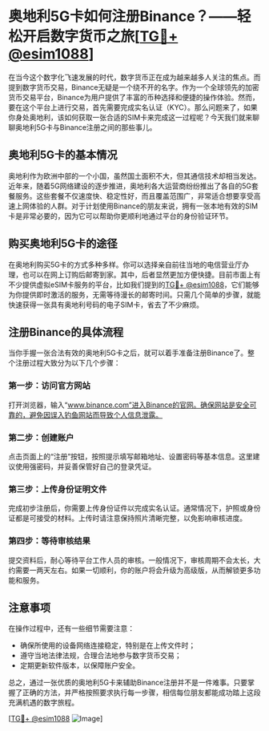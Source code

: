 # 奥地利5G卡如何注册Binance？——轻松开启数字货币之旅[[TG💪+ @esim1088](https://t.me/s/esim1088)]

在当今这个数字化飞速发展的时代，数字货币正在成为越来越多人关注的焦点。而提到数字货币交易，Binance无疑是一个绕不开的名字。作为一个全球领先的加密货币交易平台，Binance为用户提供了丰富的币种选择和便捷的操作体验。然而，要在这个平台上进行交易，首先需要完成实名认证（KYC）。那么问题来了，如果你身处奥地利，该如何获取一张合适的SIM卡来完成这一过程呢？今天我们就来聊聊奥地利5G卡与Binance注册之间的那些事儿。

## 奥地利5G卡的基本情况

奥地利作为欧洲中部的一个小国，虽然国土面积不大，但其通信技术却相当发达。近年来，随着5G网络建设的逐步推进，奥地利各大运营商纷纷推出了各自的5G套餐服务。这些套餐不仅速度快、稳定性好，而且覆盖范围广，非常适合想要享受高速上网体验的人群。对于计划使用Binance的朋友来说，拥有一张本地有效的SIM卡是非常必要的，因为它可以帮助你更顺利地通过平台的身份验证环节。

## 购买奥地利5G卡的途径

在奥地利购买5G卡的方式多种多样。你可以选择亲自前往当地的电信营业厅办理，也可以在网上订购后邮寄到家。其中，后者显然更加方便快捷。目前市面上有不少提供虚拟eSIM卡服务的平台，比如我们提到的[TG💪+ @esim1088](https://t.me/s/esim1088)，它们能够为你提供即时激活的服务，无需等待漫长的邮寄时间。只需几个简单的步骤，就能快速获得一张具有奥地利号码的电子SIM卡，省去了不少麻烦。

## 注册Binance的具体流程

当你手握一张合法有效的奥地利5G卡之后，就可以着手准备注册Binance了。整个注册过程大致分为以下几个步骤：

### 第一步：访问官方网站

打开浏览器，输入“www.binance.com”进入Binance的官网。确保网站是安全可靠的，避免因误入钓鱼网站而导致个人信息泄露。

### 第二步：创建账户

点击页面上的“注册”按钮，按照提示填写邮箱地址、设置密码等基本信息。这里建议使用强密码，并妥善保管好自己的登录凭证。

### 第三步：上传身份证明文件

完成初步注册后，你需要上传身份证件以完成实名认证。通常情况下，护照或身份证都是可接受的材料。上传时请注意保持照片清晰完整，以免影响审核进度。

### 第四步：等待审核结果

提交资料后，耐心等待平台工作人员的审核。一般情况下，审核周期不会太长，大约需要一两天左右。如果一切顺利，你的账户将会升级为高级版，从而解锁更多功能和服务。

## 注意事项

在操作过程中，还有一些细节需要注意：

- 确保所使用的设备网络连接稳定，特别是在上传文件时；
- 遵守当地法律法规，合理合法地参与数字货币交易；
- 定期更新软件版本，以保障账户安全。

总之，通过一张优质的奥地利5G卡来辅助Binance注册并不是一件难事。只要掌握了正确的方法，并严格按照要求执行每一步骤，相信每位朋友都能成功踏上这段充满机遇的数字旅程。

[[TG💪+ @esim1088](https://t.me/s/esim1088) ![Image](https://i.postimg.cc/4NQfJmqS/Snipaste-2025-05-13-00-14-12.png)]